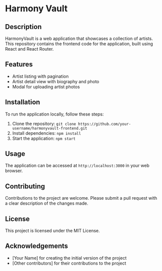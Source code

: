 # Harmony Vault

## Description

HarmonyVault is a web application that showcases a collection of artists. This repository contains the frontend code for the application, built using React and React Router.

## Features

* Artist listing with pagination
* Artist detail view with biography and photo
* Modal for uploading artist photos

## Installation

To run the application locally, follow these steps:

1. Clone the repository: `git clone https://github.com/your-username/harmonyvault-frontend.git`
2. Install dependencies: `npm install`
3. Start the application: `npm start`

## Usage

The application can be accessed at `http://localhost:3000` in your web browser.

## Contributing

Contributions to the project are welcome. Please submit a pull request with a clear description of the changes made.

## License

This project is licensed under the MIT License.

## Acknowledgements

* [Your Name] for creating the initial version of the project
* [Other contributors] for their contributions to the project
